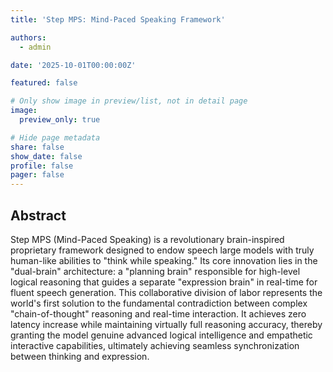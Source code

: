 ```yaml
---
title: 'Step MPS: Mind-Paced Speaking Framework'

authors:
  - admin

date: '2025-10-01T00:00:00Z'

featured: false

# Only show image in preview/list, not in detail page
image:
  preview_only: true

# Hide page metadata
share: false
show_date: false
profile: false
pager: false
---
```


## Abstract

Step MPS (Mind-Paced Speaking) is a revolutionary brain-inspired proprietary framework designed to endow speech large models with truly human-like abilities to "think while speaking." Its core innovation lies in the "dual-brain" architecture: a "planning brain" responsible for high-level logical reasoning that guides a separate "expression brain" in real-time for fluent speech generation. This collaborative division of labor represents the world's first solution to the fundamental contradiction between complex "chain-of-thought" reasoning and real-time interaction. It achieves zero latency increase while maintaining virtually full reasoning accuracy, thereby granting the model genuine advanced logical intelligence and empathetic interactive capabilities, ultimately achieving seamless synchronization between thinking and expression.

